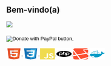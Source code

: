 ## Bem-vindo(a)

 <div>
   <a href="https://github.com/Rafael-Access">
   <img height="180em" src="https://github-readme-stats.vercel.app/api?username=Rafael-Access&show_icons=true&theme=tokyonight&include_all_commits=true&count_private=true"/>
   <!-- <img height="180em" src="https://github-readme-stats.vercel.app/api/top-langs/?username=Rafael-Access&layout=compact&langs_count=6&theme=tokyonight"/>-->

</div>

<div style="display: inline_block"><br>
   <form action="https://www.paypal.com/donate" method="post" target="_top" width="100" height="100">
  <input type="hidden" name="hosted_button_id" value="X4WD7W78HCFHA" />
  <input type="image" src="https://www.paypalobjects.com/en_US/i/btn/btn_donateCC_LG.gif" border="0" name="submit" title="PayPal - The safer, easier way to pay online!" alt="Donate with PayPal button" />
  <img alt="" border="0" src="https://www.paypal.com/en_BR/i/scr/pixel.gif" width="1" height="1" />
 </form>
 </div> 
<div style="display: inline_block"><br>
  <img align="center" alt="HTML" height="30" width="40" src="https://raw.githubusercontent.com/devicons/devicon/master/icons/html5/html5-original.svg">
  <img align="center" alt="CSS" height="30" width="40" src="https://raw.githubusercontent.com/devicons/devicon/master/icons/css3/css3-original.svg">
  <img align="center" alt="Js" height="30" width="40" src="https://raw.githubusercontent.com/devicons/devicon/master/icons/javascript/javascript-plain.svg">
  <img align="center" alt="php" height="30" width="40" src="https://raw.githubusercontent.com/devicons/devicon/master/icons/php/php-plain.svg">
  <img align="center" alt="laravel" height="30" width="40" src="https://raw.githubusercontent.com/devicons/devicon/master/icons/laravel/laravel-plain.svg">
  <img align="center" alt="docker" height="30" width="40" src="https://raw.githubusercontent.com/devicons/devicon/master/icons/docker/docker-plain.svg">
 
</div> 

